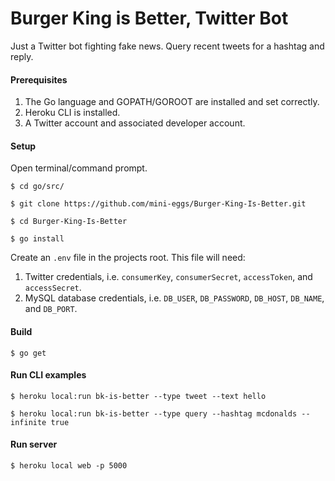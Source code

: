 # Burger King is Better, Twitter Bot
Just a Twitter bot fighting fake news. Query recent tweets for a hashtag and reply.

#### Prerequisites
1) The Go language and GOPATH/GOROOT are installed and set correctly.
2) Heroku CLI is installed.
3) A Twitter account and associated developer account.

#### Setup
Open terminal/command prompt.

`$ cd go/src/`

`$ git clone https://github.com/mini-eggs/Burger-King-Is-Better.git`

`$ cd Burger-King-Is-Better`

`$ go install`

Create an `.env` file in the projects root. This file will need:
1) Twitter credentials, i.e. `consumerKey`, `consumerSecret`, `accessToken`, and `accessSecret`.
2) MySQL database credentials, i.e. `DB_USER`, `DB_PASSWORD`, `DB_HOST`, `DB_NAME`, and `DB_PORT`.

#### Build
`$ go get`

#### Run CLI examples
`$ heroku local:run bk-is-better --type tweet --text hello`

`$ heroku local:run bk-is-better --type query --hashtag mcdonalds --infinite true`

#### Run server
`$ heroku local web -p 5000`
